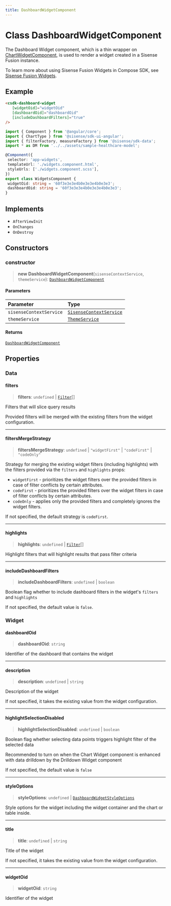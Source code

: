 ```yaml
---
title: DashboardWidgetComponent
---
```


# Class DashboardWidgetComponent <Badge type="fusionEmbed" text="Fusion Embed" />

The Dashboard Widget component, which is a thin wrapper on [ChartWidgetComponent](../chart-utilities/class.ChartWidgetComponent.md),
is used to render a widget created in a Sisense Fusion instance.

To learn more about using Sisense Fusion Widgets in Compose SDK, see
[Sisense Fusion Widgets](https://sisense.dev/guides/sdk/guides/charts/guide-fusion-widgets.html).

## Example

```html
<csdk-dashboard-widget
   [widgetOid]="widgetOid"
   [dashboardOid]="dashboardOid"
   [includeDashboardFilters]="true"
/>
```
```ts
import { Component } from '@angular/core';
import { ChartType } from '@sisense/sdk-ui-angular';
import { filterFactory, measureFactory } from '@sisense/sdk-data';
import * as DM from '../../assets/sample-healthcare-model';

@Component({
 selector: 'app-widgets',
 templateUrl: './widgets.component.html',
 styleUrls: ['./widgets.component.scss'],
})
export class WidgetsComponent {
 widgetOid: string = '60f3e3e3e4b0e3e3e4b0e3e3';
 dashboardOid: string = '60f3e3e3e4b0e3e3e4b0e3e3';
}
```

## Implements

- `AfterViewInit`
- `OnChanges`
- `OnDestroy`

## Constructors

### constructor

> **new DashboardWidgetComponent**(`sisenseContextService`, `themeService`): [`DashboardWidgetComponent`](class.DashboardWidgetComponent.md)

#### Parameters

| Parameter | Type |
| :------ | :------ |
| `sisenseContextService` | [`SisenseContextService`](../contexts/class.SisenseContextService.md) |
| `themeService` | [`ThemeService`](../contexts/class.ThemeService.md) |

#### Returns

[`DashboardWidgetComponent`](class.DashboardWidgetComponent.md)

## Properties

### Data

#### filters

> **filters**: `undefined` \| [`Filter`](../../sdk-data/interfaces/interface.Filter.md)[]

Filters that will slice query results

Provided filters will be merged with the existing filters from the widget configuration.

***

#### filtersMergeStrategy

> **filtersMergeStrategy**: `undefined` \| `"widgetFirst"` \| `"codeFirst"` \| `"codeOnly"`

Strategy for merging the existing widget filters (including highlights) with the filters provided via the `filters` and `highlights` props:

- `widgetFirst` - prioritizes the widget filters over the provided filters in case of filter conflicts by certain attributes.
- `codeFirst` - prioritizes the provided filters over the widget filters in case of filter conflicts by certain attributes.
- `codeOnly` - applies only the provided filters and completely ignores the widget filters.

If not specified, the default strategy is `codeFirst`.

***

#### highlights

> **highlights**: `undefined` \| [`Filter`](../../sdk-data/interfaces/interface.Filter.md)[]

Highlight filters that will highlight results that pass filter criteria

***

#### includeDashboardFilters

> **includeDashboardFilters**: `undefined` \| `boolean`

Boolean flag whether to include dashboard filters in the widget's `filters` and `highlights`

If not specified, the default value is `false`.

### Widget

#### dashboardOid

> **dashboardOid**: `string`

Identifier of the dashboard that contains the widget

***

#### description

> **description**: `undefined` \| `string`

Description of the widget

If not specified, it takes the existing value from the widget configuration.

***

#### highlightSelectionDisabled

> **highlightSelectionDisabled**: `undefined` \| `boolean`

Boolean flag whether selecting data points triggers highlight filter of the selected data

Recommended to turn on when the Chart Widget component is enhanced with data drilldown by the Drilldown Widget component

If not specified, the default value is `false`

***

#### styleOptions

> **styleOptions**: `undefined` \| [`DashboardWidgetStyleOptions`](../interfaces/interface.DashboardWidgetStyleOptions.md)

Style options for the widget including the widget container and the chart or table inside.

***

#### title

> **title**: `undefined` \| `string`

Title of the widget

If not specified, it takes the existing value from the widget configuration.

***

#### widgetOid

> **widgetOid**: `string`

Identifier of the widget
